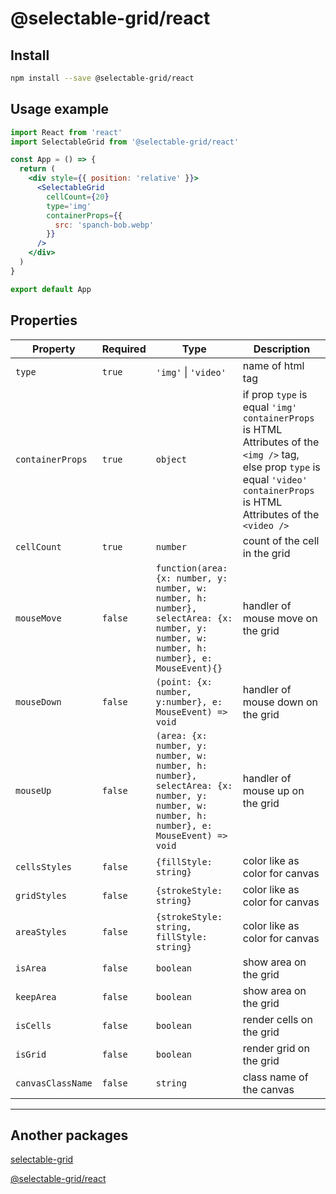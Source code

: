 # @selectable-grid/react

## Install
```bash
npm install --save @selectable-grid/react
```

## Usage example

```jsx
import React from 'react'
import SelectableGrid from '@selectable-grid/react'

const App = () => {
  return (
    <div style={{ position: 'relative' }}>
      <SelectableGrid
        cellCount={20}
        type='img'
        containerProps={{
          src: 'spanch-bob.webp'
        }}
      />
    </div>
  )
}

export default App
```

## Properties
| Property | Required | Type | Description |
|----------|----------|------|-------------|
| `type` | `true` | `'img'` \| `'video'` | name of html tag |
| `containerProps` | `true` | `object` | if prop `type` is equal `'img'` `containerProps` is HTML Attributes of the `<img />` tag, else prop `type` is equal `'video'` `containerProps` is HTML Attributes of the `<video />` |
| `cellCount` | `true` | `number` | count of the cell in the grid |
| `mouseMove` | `false` | `function(area: {x: number, y: number, w: number, h: number}, selectArea: {x: number, y: number, w: number, h: number}, e: MouseEvent){}` | handler of mouse move on the grid |
| `mouseDown` | `false` | `(point: {x: number, y:number}, e: MouseEvent) => void` | handler of mouse down on the grid |
| `mouseUp` | `false` | `(area: {x: number, y: number, w: number, h: number}, selectArea: {x: number, y: number, w: number, h: number}, e: MouseEvent) => void` | handler of mouse up on the grid |
| `cellsStyles` | `false` | `{fillStyle: string}` | color like as color for canvas |
| `gridStyles` | `false` | `{strokeStyle: string}` | color like as color for canvas |
| `areaStyles` | `false` | `{strokeStyle: string, fillStyle: string}` | color like as color for canvas |
| `isArea` | `false` | `boolean` | show area on the grid |
| `keepArea` | `false` | `boolean` | show area on the grid |
| `isCells` | `false` | `boolean` | render cells on the grid |
| `isGrid` | `false` | `boolean` | render grid on the grid |
| `canvasClassName` | `false` | `string` | class name of the canvas |

* * *

## Another packages

[selectable-grid](https://github.com/Pisyukaev/selectable-grid/tree/v2/packages/selectable-grid)

[@selectable-grid/react](https://github.com/Pisyukaev/selectable-grid/tree/v2/packages/react)
